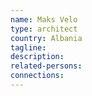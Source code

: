 ```yaml
---
name: Maks Velo
type: architect
country: Albania
tagline:
description:
related-persons:
connections:
---
```

